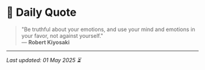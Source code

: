 # 📜 Daily Quote

> "Be truthful about your emotions, and use your mind and emotions in your favor, not against yourself."  
> — **Robert Kiyosaki**

---

_Last updated: 01 May 2025 ⏳_
